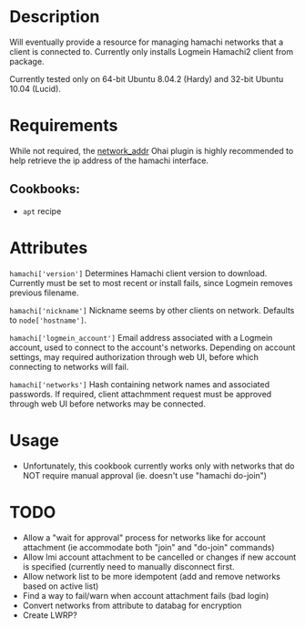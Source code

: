 Description
===========
Will eventually provide a resource for managing hamachi networks that a client is
connected to. Currently only installs Logmein Hamachi2 client from package.

Currently tested only on 64-bit Ubuntu 8.04.2 (Hardy) and 32-bit Ubuntu 10.04 (Lucid).

Requirements
============

While not required, the [network_addr](https://gist.github.com/1040543) Ohai plugin is highly recommended
to help retrieve the ip address of the hamachi interface.

## Cookbooks:

* `apt` recipe

Attributes
==========
`hamachi['version']`
Determines Hamachi client version to download. Currently must be set to most
recent or install fails, since Logmein removes previous filename.

`hamachi['nickname']`
Nickname seems by other clients on network. Defaults to `node['hostname']`.

`hamachi['logmein_account']`
Email address associated with a Logmein account, used to connect to the
account's networks. Depending on account settings, may required authorization
through web UI, before which connecting to networks will fail.

`hamachi['networks']`
Hash containing network names and associated passwords. If required, client
attachmment request must be approved through web UI before networks may be
connected.

Usage
=====

 * Unfortunately, this cookbook currently works only with networks that
   do NOT require manual approval (ie. doesn't use "hamachi do-join")

TODO
====

 * Allow a "wait for approval" process for networks like for account
   attachment (ie accommodate both "join" and "do-join" commands)
 * Allow lmi account attachment to be cancelled or changes if new
   account is specified (currently need to manually disconnect first.
 * Allow network list to be more idempotent (add and remove networks
   based on active list)
 * Find a way to fail/warn when account attachment fails (bad login)
 * Convert networks from attribute to databag for encryption
 * Create LWRP?
